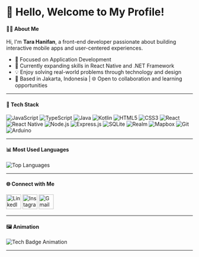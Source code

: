 # 👋 Hello, Welcome to My Profile!

#### 👩‍💻 About Me

Hi, I'm **Tara Hanifan**, a front-end developer passionate about building interactive mobile apps and user-centered experiences.

- 🎯 Focused on Application Development  
- 🌱 Currently expanding skills in React Native and .NET Framework  
- 💡 Enjoy solving real-world problems through technology and design  
- 📍 Based in Jakarta, Indonesia | 🌐 Open to collaboration and learning opportunities

---

#### 🧰 Tech Stack

![JavaScript](https://img.shields.io/badge/-JavaScript-F7DF1E?style=for-the-badge&logo=javascript&logoColor=black)
![TypeScript](https://img.shields.io/badge/-TypeScript-3178C6?style=for-the-badge&logo=typescript&logoColor=white)
![Java](https://img.shields.io/badge/-Java-007396?style=for-the-badge&logo=java&logoColor=white)
![Kotlin](https://img.shields.io/badge/-Kotlin-0095D5?style=for-the-badge&logo=kotlin&logoColor=white)
![HTML5](https://img.shields.io/badge/-HTML5-E34F26?style=for-the-badge&logo=html5&logoColor=white)
![CSS3](https://img.shields.io/badge/-CSS3-1572B6?style=for-the-badge&logo=css3&logoColor=white)
![React](https://img.shields.io/badge/-React-20232A?style=for-the-badge&logo=react&logoColor=61DAFB)
![React Native](https://img.shields.io/badge/-React%20Native-20232A?style=for-the-badge&logo=react&logoColor=61DAFB)
![Node.js](https://img.shields.io/badge/-Node.js-339933?style=for-the-badge&logo=node.js&logoColor=white)
![Express.js](https://img.shields.io/badge/-Express.js-000000?style=for-the-badge&logo=express&logoColor=white)
![SQLite](https://img.shields.io/badge/-SQLite-003B57?style=for-the-badge&logo=sqlite&logoColor=white)
![Realm](https://img.shields.io/badge/-Realm-39477F?style=for-the-badge&logo=realm&logoColor=white)
![Mapbox](https://img.shields.io/badge/-Mapbox-4264FB?style=for-the-badge&logo=mapbox&logoColor=white)
![Git](https://img.shields.io/badge/-Git-F05032?style=for-the-badge&logo=git&logoColor=white)
![Arduino](https://img.shields.io/badge/-Arduino-00979D?style=for-the-badge&logo=arduino&logoColor=white)

---

#### 📊 Most Used Languages

![Top Languages](https://github-readme-stats.vercel.app/api/top-langs/?username=ttarreuu&layout=compact&theme=tokyonight&hide_border=true)

---

#### 🌐 Connect with Me

[<img src="https://cdn-icons-png.flaticon.com/512/174/174857.png" alt="LinkedIn" width="40" height="40">](https://linkedin.com/in/tarahanifan)
[<img src="https://cdn-icons-png.flaticon.com/512/2111/2111463.png" alt="Instagram" width="40" height="40">](https://instagram.com/tarrrrrrrrrra)
[<img src="https://cdn-icons-png.flaticon.com/512/732/732200.png" alt="Gmail" width="40" height="40">](mailto:tarahanifanfaza@gmail.com)

---

#### 🖼️ Animation

![Tech Badge Animation](https://github.com/ttarreuu/ttarreuu/raw/main/animated-tech-badge.gif)

---
